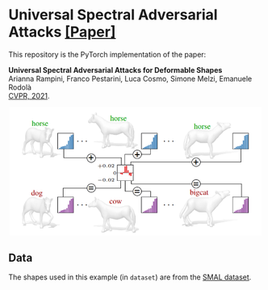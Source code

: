 # Universal Spectral Adversarial Attacks [[Paper]](https://openaccess.thecvf.com/content/CVPR2021/papers/Rampini_Universal_Spectral_Adversarial_Attacks_for_Deformable_Shapes_CVPR_2021_paper.pdf)

This repository is the PyTorch implementation of the paper:

**Universal Spectral Adversarial Attacks for Deformable Shapes**
<br> Arianna Rampini, Franco Pestarini, Luca Cosmo, Simone Melzi, Emanuele Rodolà <br>
[CVPR, 2021](https://cvpr2021.thecvf.com/).

<p align="center">
  <img src="./teaser.PNG" width="500">
</p>


## Data

The shapes used in this example (in ```dataset```) are from the [SMAL dataset](https://smal.is.tue.mpg.de/).
